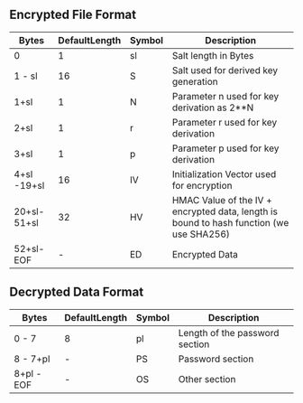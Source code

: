 ## Encrypted File Format
|Bytes|DefaultLength|Symbol|Description|
|-----------|--|---|--------------------------|
|0          |1 |sl |Salt length in Bytes      |
|1    - sl  |16|S  |Salt used for derived key generation|
|1+sl       |1 |N  |Parameter n used for key derivation as 2**N|
|2+sl       |1 |r  |Parameter r used for key derivation|
|3+sl       |1 |p  |Parameter p used for key derivation|
|4+sl -19+sl|16|IV |Initialization Vector used for encryption|
|20+sl-51+sl|32|HV |HMAC Value of the IV + encrypted data, length is bound to hash function (we use SHA256)|
|52+sl- EOF |- |ED |Encrypted Data|

## Decrypted Data Format
|Bytes|DefaultLength|Symbol|Description|
|-----------|--|---|--------------------------|
|0    - 7   |8 |pl|Length of the password section|
|8    - 7+pl|- |PS|Password section|
|8+pl - EOF |- |OS|Other section|
